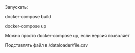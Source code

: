 Запускать:

docker-compose build

docker-compose up

Можно просто docker-compose up, если версия позволяет 

Подставлять файл в /dataloader/file.csv
